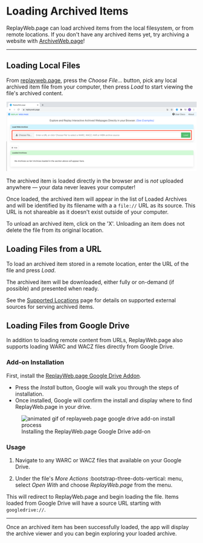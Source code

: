 # Loading Archived Items

ReplayWeb.page can load archived items from the local filesystem, or from remote locations. If you don't have any archived items yet, try archiving a website with [ArchiveWeb.page](https://archiveweb.page)!

---

## Loading Local Files

From [replayweb.page](https://replayweb.page), press the _Choose File..._ button, pick any local archived item file from your computer, then press _Load_ to start viewing the file's archived content. 

<img alt="screenshot of replayweb.page (online)" src="../../assets/replaywebpage-online-local.png">

The archived item is loaded directly in the browser and is _not_ uploaded anywhere — your data never leaves your computer!

Once loaded, the archived item will appear in the list of Loaded Archives and will be identified by its filename with a a `file://` URL as its source. This URL is not shareable as it doesn't exist outside of your computer.

To unload an archived item, click on the 'X'. Unloading an item does not delete the file from its original location.

## Loading Files from a URL

To load an archived item stored in a remote location, enter the URL of the file and press _Load_.

The archived item will be downloaded, either fully or on-demand (if possible) and presented when ready.

See the [Supported Locations](../../develop/locations/) page for details on supported external sources for serving archived items.

## Loading Files from Google Drive

In addition to loading remote content from URLs, ReplayWeb.page also supports loading WARC and WACZ files directly from Google Drive.

### Add-on Installation

First, install the [ReplayWeb.page Google Drive Addon](https://gsuite.google.com/u/2/marketplace/app/replaywebpage/160798412227).

* Press the _Install_ button, Google will walk you through the steps of installation.
* Once installed, Google will confirm the install and display where to find ReplayWeb.page in your drive.

<figure>
    <img alt="animated gif of replayweb.page google drive add-on install process" src="../../assets/replaywebpage-googledrive-install.gif">
    <figcaption>Installing the ReplayWeb.page Google Drive add-on</figcaption>
</figure>

### Usage

1. Navigate to any WARC or WACZ files that available on your Google Drive.

2. Under the file's _More Actions_ :bootstrap-three-dots-vertical: menu, select _Open With_ and choose _ReplayWeb.page_ from the menu.

This will redirect to ReplayWeb.page and begin loading the file. Items loaded from Google Drive will have a source URL starting with `googledrive://`.

---

Once an archived item has been successfully loaded, the app will display the archive viewer and you can begin exploring your loaded archive.
